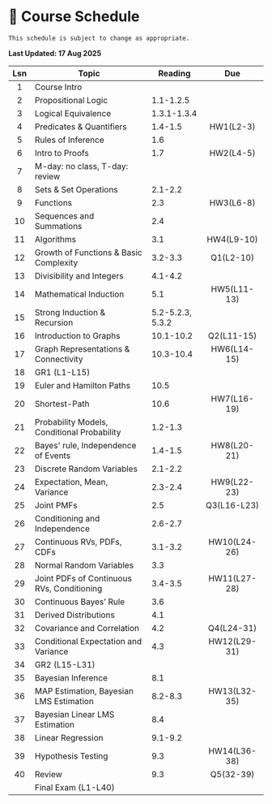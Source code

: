 # 📆 Course Schedule

```{note}
This schedule is subject to change as appropriate.
```
**Last Updated: 17 Aug 2025**

|Lsn|                     Topic                  |      Reading     | Due         |
|:-:|--------------------------------------------|------------------|:-----------:|
|1  | Course Intro                               |                  |             |
|2  | Propositional Logic                        | 1.1-1.2.5        |             |
|3  | Logical Equivalence                        | 1.3.1-1.3.4      |             |
|4  | Predicates & Quantifiers                   | 1.4-1.5          | HW1(L2-3)   |
|5  | Rules of Inference                         | 1.6              |             |
|6  | Intro to Proofs                            | 1.7              | HW2(L4-5)   |
|7  | M-day: no class, T-day: review             |                  |             |
|8  | Sets & Set Operations                      | 2.1-2.2          |             |
|9  | Functions                                  | 2.3              | HW3(L6-8)   |
|10 | Sequences and Summations                   | 2.4              |             |
|11 | Algorithms                                 | 3.1              | HW4(L9-10)  |
|12 | Growth of Functions & Basic Complexity     | 3.2-3.3          | Q1(L2-10)   |
|13 | Divisibility and Integers                  | 4.1-4.2          |             |
|14 | Mathematical Induction                     | 5.1              | HW5(L11-13) |
|15 | Strong Induction & Recursion               | 5.2-5.2.3, 5.3.2 |             |
|16 | Introduction to Graphs                     | 10.1-10.2        | Q2(L11-15)  |
|17 | Graph Representations & Connectivity       | 10.3-10.4        | HW6(L14-15) |
|18 | GR1 (L1-L15)                               |                  |             |
|19 | Euler and Hamilton Paths                   | 10.5             |             |
|20 | Shortest-Path                              | 10.6             | HW7(L16-19) |
|21 | Probability Models, Conditional Probability| 1.2-1.3          |             |
|22 | Bayes' rule, Independence of Events        | 1.4-1.5          | HW8(L20-21) |
|23 | Discrete Random Variables                  | 2.1-2.2          |             |
|24 | Expectation, Mean, Variance                | 2.3-2.4          | HW9(L22-23) |
|25 | Joint PMFs                                 | 2.5              | Q3(L16-L23) |
|26 | Conditioning and Independence              | 2.6-2.7          |             |
|27 | Continuous RVs, PDFs, CDFs                 | 3.1-3.2          | HW10(L24-26)|
|28 | Normal Random Variables                    | 3.3              |             | 
|29 | Joint PDFs of Continuous RVs, Conditioning | 3.4-3.5          | HW11(L27-28)|
|30 | Continuous Bayes’ Rule                     | 3.6              |             |
|31 | Derived Distributions                      | 4.1              |             |
|32 | Covariance and Correlation                 | 4.2              | Q4(L24-31)  |
|33 | Conditional Expectation and Variance       | 4.3              | HW12(L29-31)|
|34 | GR2 (L15-L31)                              |                  |             |
|35 | Bayesian Inference                         | 8.1              |             |
|36 | MAP Estimation, Bayesian LMS Estimation    | 8.2-8.3          | HW13(L32-35)|
|37 | Bayesian Linear LMS Estimation             | 8.4              |             |
|38 | Linear Regression                          | 9.1-9.2          |             |
|39 | Hypothesis Testing                         | 9.3              | HW14(L36-38)|
|40 | Review                                     | 9.3              | Q5(32-39)   |
|   | Final Exam (L1-L40)                        |                  |             |
           


